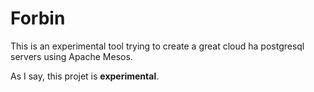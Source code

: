 # Forbin

This is an experimental tool trying to create a great cloud ha postgresql servers using Apache Mesos.

As I say, this projet is __experimental__.
